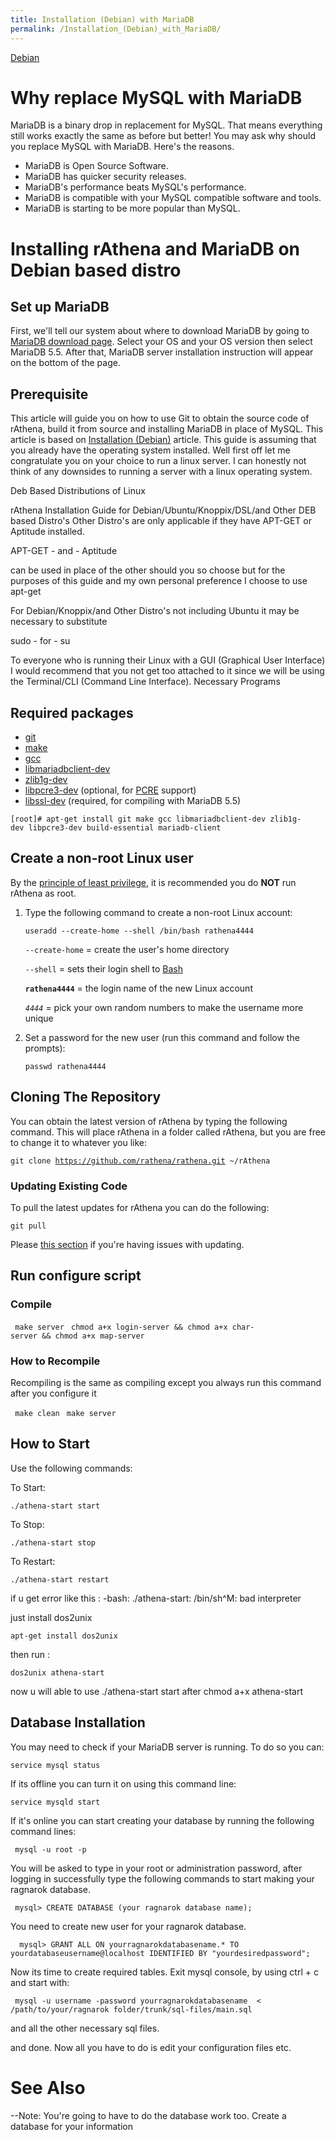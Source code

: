 ```yaml
---
title: Installation (Debian) with MariaDB
permalink: /Installation_(Debian)_with_MariaDB/
---
```


[Debian](Category:Installation_Guides)

Why replace MySQL with MariaDB
==============================

MariaDB is a binary drop in replacement for MySQL. That means everything still works exactly the same as before but better!
You may ask why should you replace MySQL with MariaDB. Here's the reasons.

-   MariaDB is Open Source Software.
-   MariaDB has quicker security releases.
-   MariaDB's performance beats MySQL's performance.
-   MariaDB is compatible with your MySQL compatible software and tools.
-   MariaDB is starting to be more popular than MySQL.

Installing rAthena and MariaDB on Debian based distro
=====================================================

Set up MariaDB
--------------

First, we'll tell our system about where to download MariaDB by going to [MariaDB download page](https://downloads.mariadb.org/mariadb/repositories/). Select your OS and your OS version then select MariaDB 5.5. After that, MariaDB server installation instruction will appear on the bottom of the page.

Prerequisite
------------

This article will guide you on how to use Git to obtain the source code of rAthena, build it from source and installing MariaDB in place of MySQL.
This article is based on [Installation (Debian)](/Installation_(Debian) "wikilink") article.
This guide is assuming that you already have the operating system installed. Well first off let me congratulate you on your choice to run a linux server. I can honestly not think of any downsides to running a server with a linux operating system.

Deb Based Distributions of Linux

rAthena Installation Guide for Debian/Ubuntu/Knoppix/DSL/and Other DEB based Distro's Other Distro's are only applicable if they have APT-GET or Aptitude installed.

APT-GET - and - Aptitude

can be used in place of the other should you so choose but for the purposes of this guide and my own personal preference I choose to use apt-get

For Debian/Knoppix/and Other Distro's not including Ubuntu it may be necessary to substitute

sudo - for - su

To everyone who is running their Linux with a GUI (Graphical User Interface) I would recommend that you not get too attached to it since we will be using the Terminal/CLI (Command Line Interface). Necessary Programs

Required packages
-----------------

-   [git](http://packages.debian.org/stable/git)
-   [make](http://packages.debian.org/stable/make)
-   [gcc](http://packages.debian.org/stable/gcc)
-   [libmariadbclient-dev](http://packages.ubuntu.com/trusty-updates/libmariadbclient-dev)
-   [zlib1g-dev](http://packages.debian.org/stable/zlib1g-dev)
-   [libpcre3-dev](http://packages.debian.org/stable/libpcre3-dev) (optional, for [PCRE](PCRE) support)
-   [libssl-dev](http://packages.debian.org/stable/libssl-dev) (required, for compiling with MariaDB 5.5)

`[root]# apt-get install git make gcc libmariadbclient-dev zlib1g-dev libpcre3-dev build-essential mariadb-client`

Create a non-root Linux user
----------------------------

By the [principle of least privilege](https://en.wikipedia.org/wiki/Principle_of_least_privilege), it is recommended you do **NOT** run rAthena as root.

1.  Type the following command to create a non-root Linux account:

        useradd --create-home --shell /bin/bash rathena4444

    `--create-home` = create the user's home directory

    `--shell` = sets their login shell to [Bash](/wikipedia:Bash_(Unix_shell) "wikilink")

    **`rathena4444`** = the login name of the new Linux account

    *`4444`* = pick your own random numbers to make the username more unique

2.  Set a password for the new user (run this command and follow the prompts):

        passwd rathena4444

Cloning The Repository
----------------------

You can obtain the latest version of rAthena by typing the following command. This will place rAthena in a folder called rAthena, but you are free to change it to whatever you like:

`git clone `[`https://github.com/rathena/rathena.git`](https://github.com/rathena/rathena.git)` ~/rAthena`

### Updating Existing Code

To pull the latest updates for rAthena you can do the following:

`git pull`

Please [this section](Transition_from_SVN_to_GIT#Notes_about_GIT) if you're having issues with updating.

Run configure script
--------------------

### Compile

` make server`
` chmod a+x login-server && chmod a+x char-server && chmod a+x map-server`

### How to Recompile

Recompiling is the same as compiling except you always run this command after you configure it

` make clean`
` make server`

How to Start
------------

Use the following commands:

To Start:

    ./athena-start start

To Stop:

    ./athena-start stop

To Restart:

    ./athena-start restart

if u get error like this : -bash: ./athena-start: /bin/sh^M: bad interpreter

just install dos2unix

    apt-get install dos2unix

then run :

    dos2unix athena-start

now u will able to use ./athena-start start after chmod a+x athena-start

Database Installation
---------------------

You may need to check if your MariaDB server is running. To do so you can:

    service mysql status

If its offline you can turn it on using this command line:

    service mysqld start

If it's online you can start creating your database by running the following command lines:

     mysql -u root -p

You will be asked to type in your root or administration password, after logging in successfully type the following commands to start making your ragnarok database.

     mysql> CREATE DATABASE (your ragnarok database name);

You need to create new user for your ragnarok database.

      mysql> GRANT ALL ON yourragnarokdatabasename.* TO yourdatabaseusername@localhost IDENTIFIED BY "yourdesiredpassword";

Now its time to create required tables. Exit mysql console, by using ctrl + c and start with:

     mysql -u username -password yourragnarokdatabasename  < /path/to/your/ragnarok folder/trunk/sql-files/main.sql

and all the other necessary sql files.

and done. Now all you have to do is edit your configuration files etc.

See Also
========

--Note: You're going to have to do the database work too. Create a database for your information